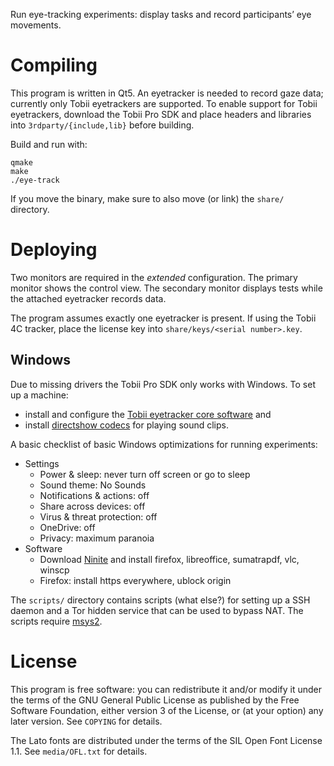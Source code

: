 Run eye-tracking experiments: display tasks and record participants’ eye movements.

# Compiling

This program is written in Qt5. An eyetracker is needed to record gaze data; currently only Tobii eyetrackers are supported. To enable support for Tobii eyetrackers, download the Tobii Pro SDK and place headers and libraries into `3rdparty/{include,lib}` before building.

Build and run with:

    qmake
    make
    ./eye-track

If you move the binary, make sure to also move (or link) the `share/` directory.

# Deploying

Two monitors are required in the *extended* configuration. The primary monitor shows the control view. The secondary monitor displays tests while the attached eyetracker records data.

The program assumes exactly one eyetracker is present. If using the Tobii 4C tracker, place the license key into `share/keys/<serial number>.key`.

## Windows

Due to missing drivers the Tobii Pro SDK only works with Windows. To set up a machine:

* install and configure the [Tobii eyetracker core software](https://tobiigaming.com/getstarted/?bundle=tobii-core&manualdownload=true) and
* install [directshow codecs](https://xiph.org/dshow) for playing sound clips.

A basic checklist of basic Windows optimizations for running experiments:

* Settings
    - Power & sleep: never turn off screen or go to sleep
    - Sound theme: No Sounds
    - Notifications & actions: off
    - Share across devices: off
    - Virus & threat protection: off
    - OneDrive: off
    - Privacy: maximum paranoia
* Software
    - Download [Ninite](ninite.com) and install firefox, libreoffice, sumatrapdf, vlc, winscp
    - Firefox: install https everywhere, ublock origin

The `scripts/` directory contains scripts (what else?) for setting up a SSH daemon and a Tor hidden service that can be used to bypass NAT. The scripts require [msys2](http://repo.msys2.org/distrib/msys2-x86_64-latest.exe).

# License

This program is free software: you can redistribute it and/or modify it under the terms of the GNU General Public License as published by the Free Software Foundation, either version 3 of the License, or (at your option) any later version. See `COPYING` for details.

The Lato fonts are distributed under the terms of the SIL Open Font License 1.1. See `media/OFL.txt` for details.
